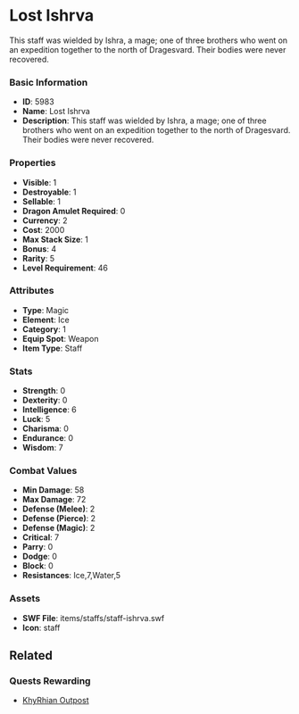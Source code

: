 # Lost Ishrva

This staff was wielded by Ishra, a mage; one of three brothers who went on an expedition together to the north of Dragesvard.  Their bodies were never recovered.

### Basic Information

- **ID**: 5983
- **Name**: Lost Ishrva
- **Description**: This staff was wielded by Ishra, a mage; one of three brothers who went on an expedition together to the north of Dragesvard.  Their bodies were never recovered.

### Properties

- **Visible**: 1
- **Destroyable**: 1
- **Sellable**: 1
- **Dragon Amulet Required**: 0
- **Currency**: 2
- **Cost**: 2000
- **Max Stack Size**: 1
- **Bonus**: 4
- **Rarity**: 5
- **Level Requirement**: 46

### Attributes

- **Type**: Magic
- **Element**: Ice
- **Category**: 1
- **Equip Spot**: Weapon
- **Item Type**: Staff

### Stats

- **Strength**: 0
- **Dexterity**: 0
- **Intelligence**: 6
- **Luck**: 5
- **Charisma**: 0
- **Endurance**: 0
- **Wisdom**: 7

### Combat Values

- **Min Damage**: 58
- **Max Damage**: 72
- **Defense (Melee)**: 2
- **Defense (Pierce)**: 2
- **Defense (Magic)**: 2
- **Critical**: 7
- **Parry**: 0
- **Dodge**: 0
- **Block**: 0
- **Resistances**: Ice,7,Water,5

### Assets

- **SWF File**: items/staffs/staff-ishrva.swf
- **Icon**: staff

## Related

### Quests Rewarding

- [KhyRhian Outpost](../quests/815-khyrhian-outpost.md)

